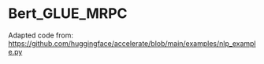 # Bert_GLUE_MRPC

Adapted code from: https://github.com/huggingface/accelerate/blob/main/examples/nlp_example.py

